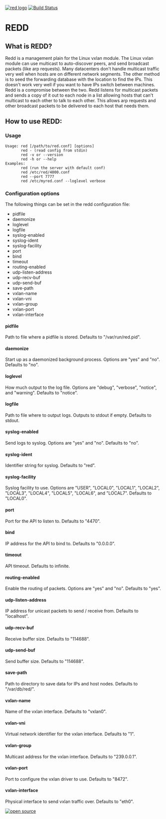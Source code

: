 [![red logo](http://nano-assets.gopagoda.io/readme-headers/red.png)](http://nanobox.io/open-source#red)
 [![Build Status](https://travis-ci.org/nanopack/redd.svg)](https://travis-ci.org/nanopack/redd)
# REDD

## What is REDD?
Redd is a management plain for the Linux vxlan module. The Linux vxlan module can use multicast to auto-discover peers, and send broadcast packets (like arp requests). Many datacenters don't handle multicast traffic very well when hosts are on different network segments. The other method is to seed the forwarding database with the location to find the IPs. This doesn't work very well if you want to have IPs switch between machines. Redd is a compromise between the two. Redd listens for multicast packets and sends a copy of it out to each node in a list allowing hosts that can't multicast to each other to talk to each other. This allows arp requests and other broadcast packets to be delivered to each host that needs them.

## How to use REDD:

### Usage
    Usage: red [/path/to/red.conf] [options]
           red - (read config from stdin)
           red -v or --version
           red -h or --help
    Examples:
           red (run the server with default conf)
           red /etc/red/4000.conf
           red --port 7777
           red /etc/myred.conf --loglevel verbose
    
### Configuration options

The following things can be set in the redd configuration file:

- pidfile
- daemonize
- loglevel
- logfile
- syslog-enabled
- syslog-ident
- syslog-facility
- port
- bind
- timeout
- routing-enabled
- udp-listen-address
- udp-recv-buf
- udp-send-buf
- save-path
- vxlan-name
- vxlan-vni
- vxlan-group
- vxlan-port
- vxlan-interface

#### pidfile
Path to file where a pidfile is stored. Defaults to "/var/run/red.pid".
#### daemonize
Start up as a daemonized background process. Options are "yes" and "no". Defaults to "no".
#### loglevel
How much output to the log file. Options are "debug", "verbose", "notice", and "warning". Defaults to "notice".
#### logfile
Path to file where to output logs. Outputs to stdout if empty. Defaults to stdout.
#### syslog-enabled
Send logs to syslog. Options are "yes" and "no". Defaults to "no".
#### syslog-ident
Identifier string for syslog. Defaults to "red".
#### syslog-facility
Syslog facility to use. Options are "USER", "LOCAL0", "LOCAL1", "LOCAL2", "LOCAL3", "LOCAL4", "LOCAL5", "LOCAL6", and "LOCAL7". Defaults to "LOCAL0".
#### port
Port for the API to listen to. Defaults to "4470".
#### bind
IP address for the API to bind to. Defaults to "0.0.0.0".
#### timeout
API timeout. Defaults to infinite.
#### routing-enabled
Enable the routing of packets. Options are "yes" and "no". Defaults to "yes".
#### udp-listen-address
IP address for unicast packets to send / receive from. Defaults to "localhost".
#### udp-recv-buf
Receive buffer size. Defaults to "114688".
#### udp-send-buf
Send buffer size. Defaults to "114688".
#### save-path
Path to directory to save data for IPs and host nodes. Defaults to "/var/db/red/".
#### vxlan-name
Name of the vxlan interface. Defaults to "vxlan0".
#### vxlan-vni
Virtual network identifier for the vxlan interface. Defaults to "1".
#### vxlan-group
Multicast address for the vxlan interface. Defaults to "239.0.0.1".
#### vxlan-port
Port to configure the vxlan driver to use. Defaults to "8472".
#### vxlan-interface
Physical interface to send vxlan traffic over. Defaults to "eth0".

[![open source](http://nano-assets.gopagoda.io/open-src/nanobox-open-src.png)](http://nanobox.io/open-source)